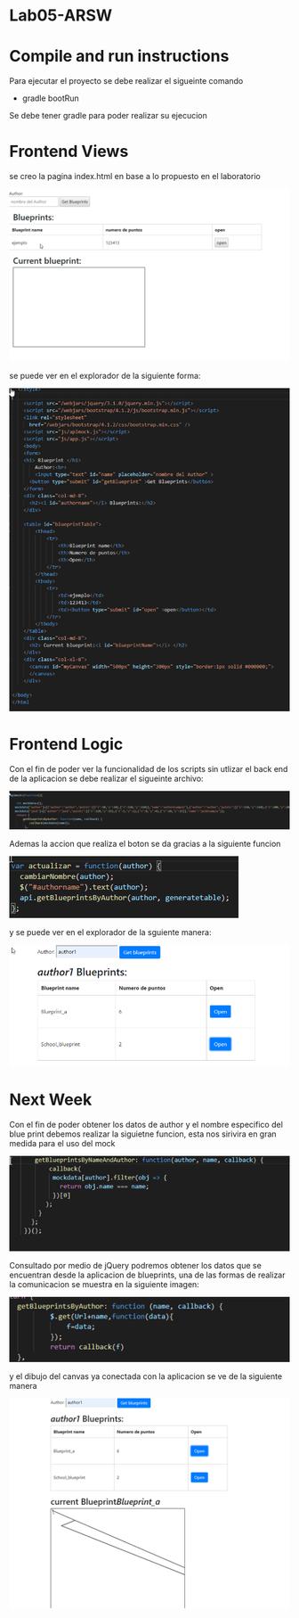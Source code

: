 # Lab05-ARSW

# Compile and run instructions

Para ejecutar el proyecto se debe realizar el sigueinte comando

* gradle bootRun

Se debe tener gradle para poder realizar su ejecucion

# Frontend Views

se creo la pagina index.html en base a lo propuesto en el laboratorio

![](img/frontViews.png)

se puede ver en el explorador de la siguiente forma: 

![](img/frontViews2.png)

# Frontend Logic


Con el fin de poder ver la funcionalidad de los scripts sin utlizar el back end de la aplicacion se debe realizar el sigueinte archivo:

![](img/apimock.png)

Ademas la accion que realiza el boton se da gracias a la siguiente funcion

![](img/onclick.png)

y se puede ver en el explorador de la sguiente manera:

![](img/example1.png)

# Next Week

Con el fin de poder obtener los datos de author y el nombre especifico del blue print debemos realizar la siguietne funcion, esta nos sirivira en gran medida para el uso del mock

![](img/authorName.png)

Consultado por medio de jQuery podremos obtener los datos que se encuentran desde la aplicacion de blueprints, una de las formas de realizar la comunicacion
se muestra en la siguiente imagen:

![](img/getQuery.png)

y el dibujo del canvas ya conectada con la aplicacion se ve de la siguiente manera 

![](img/example2.png)




